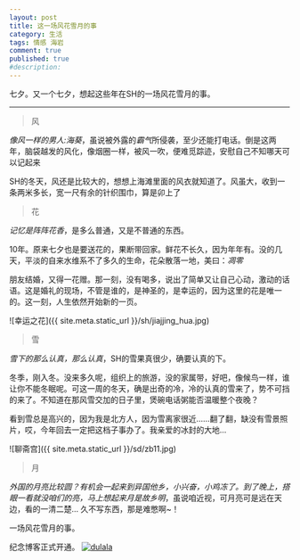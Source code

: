 ```yaml
---
layout: post
title: 这一场风花雪月的事
category: 生活
tags: 情感 海岩 
comment: true
published: true
#description: 
---
```


七夕。又一个七夕，想起这些年在SH的一场风花雪月的事。

--------------

>风 

*像风一样的男人:海葵*，虽说被外露的*霸气*所侵袭，至少还能打电话。倒是这两年，脑袋越发的风化，像烟圈一样，被风一吹，便难觅踪迹，安慰自己不知哪天可以记起来

SH的冬天，风还是比较大的，想想上海滩里面的风衣就知道了。风虽大，收到一条两米多长，宽一尺有余的针织围巾，算是卯上了

>花

*记忆是阵阵花香*，是多么普通，又是不普通的东西。

10年。原来七夕也是要送花的，果断带回家。鲜花不长久，因为年年有。没的几天，平淡的自来水维系不了多久的生命，花朵散落一地，美曰：*凋零*

朋友结婚，又得一花赠。那一刻，没有喝多，说出了简单又让自己心动，激动的话语。这是婚礼的现场，不管是谁的，是神圣的，是幸运的，因为这里的花是唯一的。这一刻，人生依然开始新的一页。

![幸运之花]({{ site.meta.static_url }}/sh/jiajjing_hua.jpg)

>雪

*雪下的那么认真，那么认真*，SH的雪果真很少，确要认真的下。

冬季，刚入冬。没来多久呢，组织上的旅游，没的家属带，好吧，像候鸟一样，谁让你不能冬眠呢。可这一周的冬天，确是出奇的冷，冷的认真的雪来了，势不可挡的来了。不知道在那风雪交加的日子里，煲碗电话粥能否温暖整个夜晚？

看到雪总是高兴的，因为我是北方人，因为雪离家很近……翻了翻，缺没有雪景照片，哎，今年回去一定把这档子事办了。我亲爱的冰封的大地...

![聊斋宫]({{ site.meta.static_url }}/sd/zb11.jpg)

>月

*外国的月亮比较圆？*有机会一起来到异国他乡，小兴奋，小鸡冻了。到了晚上，搭眼一看就没咱们的亮，马上想起来*月是故乡明*，虽说咱近视，可月亮可是远在天边，看的一清二楚...
久不写东西，那是难憋啊~！

一场风花雪月的事。

纪念博客正式开通。
<a href="{{ site.meta.static_url }}/big/thai_kp.jpg" target="_blank" title="分享卡片机作品">
<img src="{{ site.meta.static_url }}/big/thai_kp_small.jpg" alt="dulala" />
</a>

